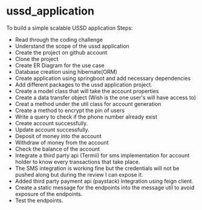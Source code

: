 # ussd_application
To build a simple scalable USSD application
Steps:
* Read through the coding challenge
* Understand the scope of the ussd application
* Create the project on github account
* Clone the project
* Create ER Diagram for the use case
* Database creation using hibernate(ORM) 
* Create application using springboot and add necessary dependencies
* Add different packages to the ussd application project.
* Create a model class that will take the account properties
* Create a data transfer object (Wish is the one user's will have access to)
* Creat a method under the util class for account generation
* Create a method to encrypt the pin of users
* Write a query to check if the phone number already exist
* Create account successfully.
* Update account successfully.
* Deposit of money into the account
* Withdraw of money from the account
* Check the balance of the account
* Integrate a third party api (Termii) for sms implementation for account holder to know every transactions that take place.
* The SMS integration is working fine but the credentials will not be pushed along but during the review I can expose it.
* Added third party payment api (paystack) integration using feign client.
* Create a static message for the endpoints into the message util to avoid exposure of the endpoints.
* Test the endpoints.


